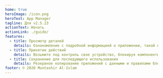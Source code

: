```yaml
---
home: true
heroImage: /icon.png
heroText: App Manager
tagline: Для v2.5.23
actionText: Начать
actionLink: ./guide/
features:
  - title: Просмотр деталей
    details: Ознакомление с подробной информацией о приложении, такой как просмотр каталога установки и каталога данных, информация об SDK, компонентах, операциях приложения, разрешениях и информация о подписи.
  - title: Принятие действий
    details: Возьмите под контроль свое устройство, блокируя компоненты приложений и отзывая разрешения.
  - title: Сохранение для последующего использования
    details: Резервное копирование приложений с данными и правилами блокировки для их восстановления после обновления устройства или ОС.
footer: © 2020 Muntashir Al-Islam
---
```


